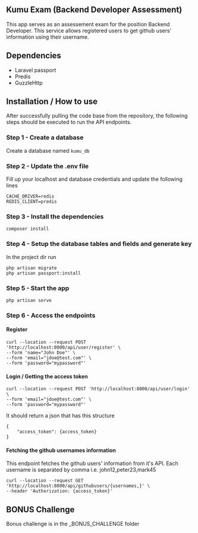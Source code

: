 ## Kumu Exam (Backend Developer Assessment)

This app serves as an assessement exam for the position Backend Developer. This service allows registered users to get github users' information using their username.

## Dependencies
- Laravel passport
- Predis
- GuzzleHttp

## Installation / How to use
After successfully pulling the code base from the repository, the following steps should be executed to run the API endpoints.

### Step 1 - Create a database
Create a database named `kumu_db`
### Step 2 - Update the .env file
Fill up your localhost and database credentials and
update the following lines
```
CACHE_DRIVER=redis
REDIS_CLIENT=predis
```
### Step 3 - Install the dependencies
```
composer install
```
### Step 4 - Setup the database tables and fields and generate key
In the project dir run
```
php artisan migrate
php artisan passport:install
```
### Step 5 - Start the app
```
php artisan serve
```

### Step 6 - Access the endpoints
#### Register
```
curl --location --request POST 'http://localhost:8000/api/user/register' \
--form 'name="John Doe"' \
--form 'email="jdoe@test.com"' \
--form 'password="mypassword"'
```
#### Login / Getting the access token
```
curl --location --request POST 'http://localhost:8000/api/user/login' \
--form 'email="jdoe@test.com"' \
--form 'password="mypassword"'
```
It should return a json that has this structure
```
{
	"access_token": {access_token}
}
```
#### Fetching the github usernames information
This endpoint fetches the github users' information from it's API.
Each username is separated by comma i.e. john12,peter23,mark45
```
curl --location --request GET 'http://localhost:8000/api/githubusers/{usernames,}' \
--header 'Authorization: {access_token}'
```

## BONUS Challenge
Bonus challenge is in the _BONUS_CHALLENGE folder
